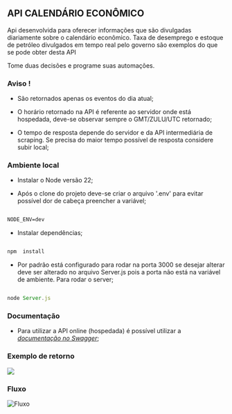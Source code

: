 ## API CALENDÁRIO ECONÔMICO

  
Api desenvolvida para oferecer informações que são divulgadas diariamente sobre o calendário econômico. Taxa de desemprego e estoque de petróleo divulgados em tempo real pelo governo são exemplos do que se pode obter desta API

Tome duas decisões e programe suas automações.

  

  

### Aviso !

- São retornados apenas os eventos do dia atual;

- O horário retornado na API é referente ao servidor onde está hospedada, deve-se observar sempre o GMT/ZULU/UTC retornado;

- O tempo de resposta depende do servidor e da API intermediária de scraping. Se precisa do maior tempo possível de resposta considere subir local;

  

### Ambiente local

  

- Instalar o Node versão 22;

- Após o clone do projeto deve-se criar o arquivo '.env' para evitar possível dor de cabeça preencher a variável;

```markdown

NODE_ENV=dev

```

- Instalar dependências;

```javascript

npm  install

```

- Por padrão está configurado para rodar na porta 3000 se desejar alterar deve ser alterado no arquivo Server.js pois a porta não está na variável de ambiente. Para rodar o server;

```javascript

node Server.js

```

### Documentação

- Para utilizar a API online (hospedada) é possível utilizar a *[documentação no Swagger](https://economicalendar.site/api-docs/)*;


### Exemplo de retorno
![](https://res.cloudinary.com/dszqs88zv/image/upload/fl_preserve_transparency/v1732386127/bodyreturn_lwxt4l.jpg?_s=public-apps)

  

### Fluxo

![Fluxo](https://res.cloudinary.com/dszqs88zv/image/upload/fl_preserve_transparency/v1732386243/Fluxo_bcpji7.jpg?_s=public-apps)